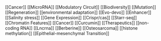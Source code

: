 [[Cancer]]
[[MicroRNA]]
[[Modulatory Circuit]]
[[Biodiversity]]
[[Mutation]]
[[Regeneration]]
[[environmental adaptation]]
[[Evo-devo]]
[[Enhancer]]
[[Salinity stress]]
[[Gene Expression]]
[[Crispr/cas]]
[[Starr-seq]]
[[Chromatin Features]]
[[Cancer]]
[[Curcumin]]
[[Therapeutics]]
[[non-coding RNA]]
[[Lncrna]]
[[Berberine]]
[[Osteosarcoma]]
[[histone methylation]]
[[Epithelial-mesenchymal Transition]]

